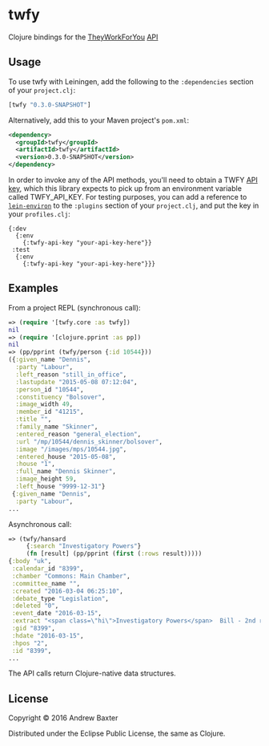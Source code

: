 # twfy

Clojure bindings for the [TheyWorkForYou](http://www.theyworkforyou.com) [API](http://www.theyworkforyou.com/api/)

## Usage

To use twfy with Leiningen, add the following to the `:dependencies` section of your `project.clj`:

```clojure
[twfy "0.3.0-SNAPSHOT"]
```

Alternatively, add this to your Maven project's `pom.xml`:

```xml
<dependency>
  <groupId>twfy</groupId>
  <artifactId>twfy</artifactId>
  <version>0.3.0-SNAPSHOT</version>
</dependency>
```

In order to invoke any of the API methods, you'll need to obtain a TWFY [API key](http://www.theyworkforyou.com/api/key), which this library expects to pick up from an environment variable called TWFY_API_KEY.  For testing purposes, you can add a reference to [`lein-environ`](https://github.com/weavejester/environ) to the `:plugins` section of your `project.clj`, and put the key in your `profiles.clj`:
```
{:dev
  {:env
    {:twfy-api-key "your-api-key-here"}}
 :test
  {:env
    {:twfy-api-key "your-api-key-here"}}}
```

## Examples

From a project REPL (synchronous call):

```clojure
=> (require '[twfy.core :as twfy])
nil
=> (require '[clojure.pprint :as pp])
nil
=> (pp/pprint (twfy/person {:id 10544}))
({:given_name "Dennis",
  :party "Labour",
  :left_reason "still_in_office",
  :lastupdate "2015-05-08 07:12:04",
  :person_id "10544",
  :constituency "Bolsover",
  :image_width 49,
  :member_id "41215",
  :title "",
  :family_name "Skinner",
  :entered_reason "general_election",
  :url "/mp/10544/dennis_skinner/bolsover",
  :image "/images/mps/10544.jpg",
  :entered_house "2015-05-08",
  :house "1",
  :full_name "Dennis Skinner",
  :image_height 59,
  :left_house "9999-12-31"}
 {:given_name "Dennis",
  :party "Labour",
...
```
Asynchronous call:
```clojure
=> (twfy/hansard
     {:search "Investigatory Powers"}
     (fn [result] (pp/pprint (first (:rows result)))))
{:body "uk",
 :calendar_id "8399",
 :chamber "Commons: Main Chamber",
 :committee_name "",
 :created "2016-03-04 06:25:10",
 :debate_type "Legislation",
 :deleted "0",
 :event_date "2016-03-15",
 :extract "<span class=\"hi\">Investigatory Powers</span>  Bill - 2nd reading &#8211; Theresa May. <span class=\"future_meta\">Legislation</span>",
 :gid "8399",
 :hdate "2016-03-15",
 :hpos "2",
 :id "8399",
...
```

The API calls return Clojure-native data structures.

## License

Copyright &copy; 2016 Andrew Baxter

Distributed under the Eclipse Public License, the same as Clojure.
